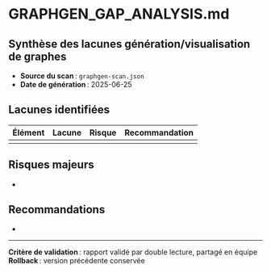 # GRAPHGEN_GAP_ANALYSIS.md

## Synthèse des lacunes génération/visualisation de graphes

- **Source du scan** : `graphgen-scan.json`
- **Date de génération** : 2025-06-25

## Lacunes identifiées

| Élément | Lacune | Risque | Recommandation |
|---------|--------|--------|---------------|
|         |        |        |               |

## Risques majeurs

-

## Recommandations

-

---

**Critère de validation** : rapport validé par double lecture, partagé en équipe  
**Rollback** : version précédente conservée
